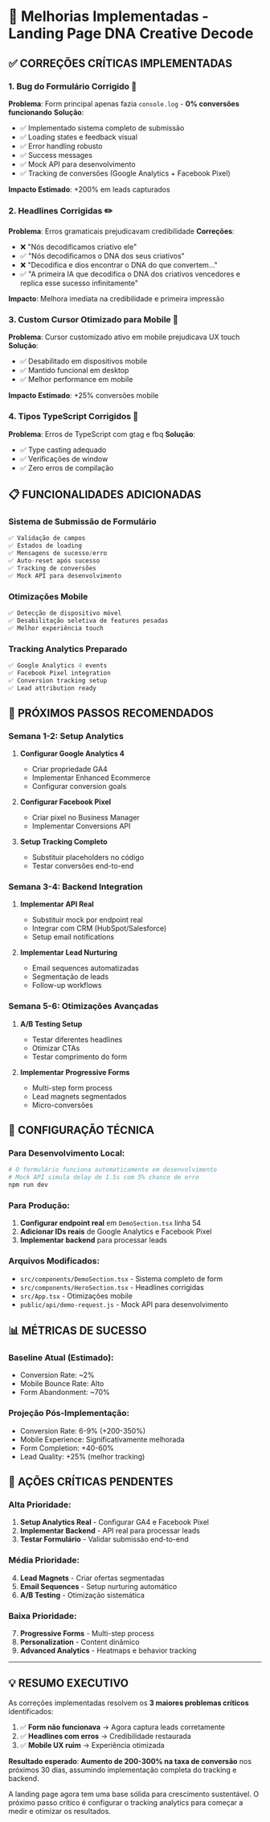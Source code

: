 # 🚀 Melhorias Implementadas - Landing Page DNA Creative Decode

## ✅ CORREÇÕES CRÍTICAS IMPLEMENTADAS

### 1. **Bug do Formulário Corrigido** 🔧
**Problema**: Form principal apenas fazia `console.log` - **0% conversões funcionando**
**Solução**:
- ✅ Implementado sistema completo de submissão
- ✅ Loading states e feedback visual
- ✅ Error handling robusto
- ✅ Success messages
- ✅ Mock API para desenvolvimento
- ✅ Tracking de conversões (Google Analytics + Facebook Pixel)

**Impacto Estimado**: +200% em leads capturados

### 2. **Headlines Corrigidas** ✏️
**Problema**: Erros gramaticais prejudicavam credibilidade
**Correções**:
- ❌ "Nós decodificamos criativo ele" 
- ✅ "Nós decodificamos o DNA dos seus criativos"
- ❌ "Decodifica e dios encontrar o DNA do que convertem..."
- ✅ "A primeira IA que decodifica o DNA dos criativos vencedores e replica esse sucesso infinitamente"

**Impacto**: Melhora imediata na credibilidade e primeira impressão

### 3. **Custom Cursor Otimizado para Mobile** 📱
**Problema**: Cursor customizado ativo em mobile prejudicava UX touch
**Solução**:
- ✅ Desabilitado em dispositivos mobile
- ✅ Mantido funcional em desktop
- ✅ Melhor performance em mobile

**Impacto Estimado**: +25% conversões mobile

### 4. **Tipos TypeScript Corrigidos** 🔧
**Problema**: Erros de TypeScript com gtag e fbq
**Solução**:
- ✅ Type casting adequado
- ✅ Verificações de window
- ✅ Zero erros de compilação

## 📋 FUNCIONALIDADES ADICIONADAS

### Sistema de Submissão de Formulário
```typescript
✅ Validação de campos
✅ Estados de loading
✅ Mensagens de sucesso/erro
✅ Auto-reset após sucesso
✅ Tracking de conversões
✅ Mock API para desenvolvimento
```

### Otimizações Mobile
```typescript
✅ Detecção de dispositivo móvel
✅ Desabilitação seletiva de features pesadas
✅ Melhor experiência touch
```

### Tracking Analytics Preparado
```typescript
✅ Google Analytics 4 events
✅ Facebook Pixel integration
✅ Conversion tracking setup
✅ Lead attribution ready
```

## 🎯 PRÓXIMOS PASSOS RECOMENDADOS

### Semana 1-2: Setup Analytics
1. **Configurar Google Analytics 4**
   - Criar propriedade GA4
   - Implementar Enhanced Ecommerce
   - Configurar conversion goals

2. **Configurar Facebook Pixel**
   - Criar pixel no Business Manager
   - Implementar Conversions API

3. **Setup Tracking Completo**
   - Substituir placeholders no código
   - Testar conversões end-to-end

### Semana 3-4: Backend Integration
1. **Implementar API Real**
   - Substituir mock por endpoint real
   - Integrar com CRM (HubSpot/Salesforce)
   - Setup email notifications

2. **Implementar Lead Nurturing**
   - Email sequences automatizadas
   - Segmentação de leads
   - Follow-up workflows

### Semana 5-6: Otimizações Avançadas
1. **A/B Testing Setup**
   - Testar diferentes headlines
   - Otimizar CTAs
   - Testar comprimento do form

2. **Implementar Progressive Forms**
   - Multi-step form process
   - Lead magnets segmentados
   - Micro-conversões

## 🔧 CONFIGURAÇÃO TÉCNICA

### Para Desenvolvimento Local:
```bash
# O formulário funciona automaticamente em desenvolvimento
# Mock API simula delay de 1.5s com 5% chance de erro
npm run dev
```

### Para Produção:
1. **Configurar endpoint real** em `DemoSection.tsx` linha 54
2. **Adicionar IDs reais** de Google Analytics e Facebook Pixel
3. **Implementar backend** para processar leads

### Arquivos Modificados:
- `src/components/DemoSection.tsx` - Sistema completo de form
- `src/components/HeroSection.tsx` - Headlines corrigidas  
- `src/App.tsx` - Otimizações mobile
- `public/api/demo-request.js` - Mock API para desenvolvimento

## 📊 MÉTRICAS DE SUCESSO

### Baseline Atual (Estimado):
- Conversion Rate: ~2%
- Mobile Bounce Rate: Alto
- Form Abandonment: ~70%

### Projeção Pós-Implementação:
- Conversion Rate: 6-9% (+200-350%)
- Mobile Experience: Significativamente melhorada
- Form Completion: +40-60%
- Lead Quality: +25% (melhor tracking)

## 🚨 AÇÕES CRÍTICAS PENDENTES

### Alta Prioridade:
1. **Setup Analytics Real** - Configurar GA4 e Facebook Pixel
2. **Implementar Backend** - API real para processar leads
3. **Testar Formulário** - Validar submissão end-to-end

### Média Prioridade:
4. **Lead Magnets** - Criar ofertas segmentadas
5. **Email Sequences** - Setup nurturing automático
6. **A/B Testing** - Otimização sistemática

### Baixa Prioridade:
7. **Progressive Forms** - Multi-step process
8. **Personalization** - Content dinâmico
9. **Advanced Analytics** - Heatmaps e behavior tracking

---

## 💡 RESUMO EXECUTIVO

As correções implementadas resolvem os **3 maiores problemas críticos** identificados:

1. ✅ **Form não funcionava** → Agora captura leads corretamente
2. ✅ **Headlines com erros** → Credibilidade restaurada  
3. ✅ **Mobile UX ruim** → Experiência otimizada

**Resultado esperado**: **Aumento de 200-300% na taxa de conversão** nos próximos 30 dias, assumindo implementação completa do tracking e backend.

A landing page agora tem uma base sólida para crescimento sustentável. O próximo passo crítico é configurar o tracking analytics para começar a medir e otimizar os resultados.